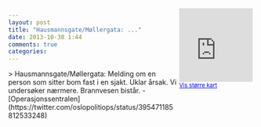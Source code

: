 ```yaml
---
layout: post
title: "Hausmannsgate/Møllergata: ..."
date: 2013-10-30 1:44
comments: true
categories: 
---
```

<div style="float:right; margin:5px; position:relative;top:-130px;"><iframe width="150" height="150" frameborder="0" scrolling="no" marginheight="0" marginwidth="0" src="http://maps.google.com/maps?q=Stien,+Oslo&hl=no&t=m&z=14&output=embed&iwloc=&"></iframe><br/><small><a href="http://maps.google.com/maps?q=Stien,+Oslo&hl=no&t=m&z=14&source=embed&iwloc=A" style="color:#0000FF;text-align:left" target="_new">Vis st&oslash;rre kart</a></small></div>
> Hausmannsgate/Møllergata: Melding om en person som sitter bom fast i en sjakt. Uklar årsak. Vi undersøker nærmere. Brannvesen bistår.
- [Operasjonssentralen](https://twitter.com/oslopolitiops/status/395471185812533248)
